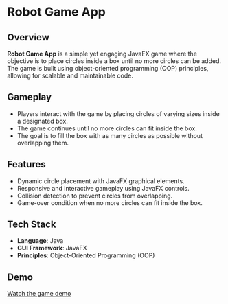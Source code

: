 # Robot Game App

## Overview

**Robot Game App** is a simple yet engaging JavaFX game where the objective is to place circles inside a box until no more circles can be added. The game is built using object-oriented programming (OOP) principles, allowing for scalable and maintainable code.

## Gameplay

- Players interact with the game by placing circles of varying sizes inside a designated box.
- The game continues until no more circles can fit inside the box.
- The goal is to fill the box with as many circles as possible without overlapping them.

## Features

- Dynamic circle placement with JavaFX graphical elements.
- Responsive and interactive gameplay using JavaFX controls.
- Collision detection to prevent circles from overlapping.
- Game-over condition when no more circles can fit inside the box.

## Tech Stack

- **Language**: Java
- **GUI Framework**: JavaFX
- **Principles**: Object-Oriented Programming (OOP)

## Demo
[Watch the game demo](https://drive.google.com/file/d/1KDVle4MI4xFM6JbMWK-TyKNOGwRI0aF3/view?usp=sharing)
